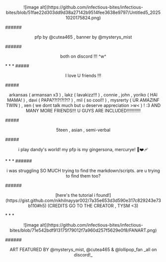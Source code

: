 <p align="center">![image alt](https://github.com/infectious-bites/infectious-bites/blob/51fae22d303dd9d38a27142b9514fee3638e9797/Untitled5_20251020175824.png)</p>
###### <p align="center">pfp by @cutea465 , banner by @mysterys_mist</p>
###### <p align="center">both on discord !!! ^w^</p>
* * *
#####  <p align="center">I love U friends !!!</p>
##### <p align="center">arkansas ( armansan x3 ) , lakz ( lavakizz!!! ) , connie , john , yoriko ( HAI MAMA! ) , davi ( PAPA??!?!?!?!? ) , mil ( so cool!! ) , mysrerty ( UR AMAZINF TWIN ) , xen ( we dont talk much but u deserve appreciation >w< ) ! :3 AND MANY MORE FRIENDS!!! U   GUYS ARE INCLUDED!!!!!!!!!!!</p>
##### <p align="center">5teen , asian , semi-verbal</p>
##### <p align="center">i play dandy's world! my pfp is my gingersona, mercurye! 🍪❤️‍🩹</p>
* * *
###### <p align="center">i was struggling SO MUCH trying to find the markdown/scripts. are u trying to find them too?</p>
###### <p align="center">[here's the tutorial i found!](https://gist.github.com/nikhilnayyar002/7a35e653d3d590e317c829243e73b110#h5) (CREDITS GO TO THE CREATOR , TYSM <3)</p>
* * *
<p align="center">![image alt](https://github.com/infectious-bites/infectious-bites/blob/71e542bdf913175f79012f7a960d257f5629e0f8/FANART.png)</p>
###### <p align="center">ART FEATURED BY @mysterys_mist, @cutea465 & @lollipop_fan _all on discord!_</p>
